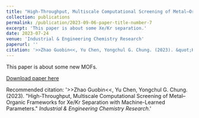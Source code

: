 ```yaml
---
title: "High-Throughput, Multiscale Computational Screening of Metal–Organic Frameworks for Xe/Kr Separation with Machine-Learned Parameters"
collection: publications
permalink: /publication/2023-09-06-paper-title-number-7
excerpt: 'This paper is about some Xe/Kr separation.'
date: 2023-07-24
venue: 'Industrial & Engineering Chemistry Research'
paperurl: ''
citation: '>>Zhao Guobin<<, Yu Chen, Yongchul G. Chung. (2023). &quot;High-Throughput, Multiscale Computational Screening of Metal–Organic Frameworks for Xe/Kr Separation with Machine-Learned Parameters.&quot; <i>Industrial & Engineering Chemistry Research</i>.'
---
```

This paper is about some new MOFs.

[Download paper here](https://github.com/sxm13/ZGBshenxiaomoCV.github.io/blob/main/files/Constructionof%20ChimericMetal%E2%88%92OrganicFrameworkswithSymmetry-MismatchedBuildingBlocks.pdf)

Recommended citation: '>>Zhao Guobin<<, Yu Chen, Yongchul G. Chung. (2023). &quot;High-Throughput, Multiscale Computational Screening of Metal–Organic Frameworks for Xe/Kr Separation with Machine-Learned Parameters.&quot; <i>Industrial & Engineering Chemistry Research</i>.'

